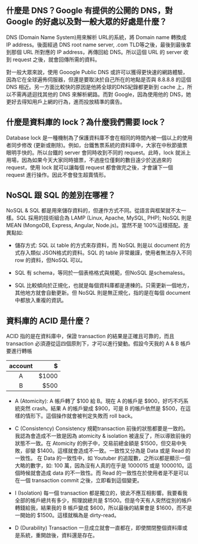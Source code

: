## 什麼是 DNS？Google 有提供的公開的 DNS，對 Google 的好處以及對一般大眾的好處是什麼？
DNS (Domain Name System)用來解析 URL的系統，將 Domain name 轉換成 IP address。後面經過 DNS root name server, .com TLD等之後，最後到最後拿到那個 URL 所對應的 IP address，再傳回給 DNS。所以這個 URL 的 server 收到 request 之後，就會回傳所需的資料。

對一般大眾來說，使用 Gooogle Public DNS 或許可以獲得更快速的網路體驗，因為它在全球遍佈伺服器，但還是要取決於自己所在的地點是否與 8.8.8.8 的這個 DNS 相近。另一方面比較快的原因是他將全球的DNS紀錄都更新到 cache 上，所以不需再遞迴找其他的 DNS 來解析網路。而對 Google，因為使用他的 DNS，她更好去得知用戶上網的行為，進而投放精準的廣告。
## 什麼是資料庫的 lock？為什麼我們需要 lock？
Database lock 是一種機制為了保護資料庫不會在相同的時間內被一個以上的使用者同步修改 (更新或刪除)。例如，台鐵售票系統的資料庫中，大家在中秋節搶票眼明手快的。所以台鐵的 server 會同時收到不同的 request。此時，lock 就派上用場，因為如果今天大家同時搶票，不過座位僅剩的數目遠少於送過來的 request，使用 lock 就可以讓每個 request 都會做完之後，才會讓下一個 request 進行操作。因此不會發生超賣情形。

## NoSQL 跟 SQL 的差別在哪裡？
NoSQL & SQL 都是用來儲存資料的，但運作方式不同。從語言與框架就不太一樣。SQL 採用的技術組合為 LAMP (Linux, Apache, MySQL, PHP); NoSQL 則是 MEAN (MongoDB, Express, Angular, Node.js)。當然不是 100%這樣搭配。差異點如:
* 儲存方式: SQL 以 table 的方式來存資料，而 NoSQL 則是以 document 的方式存入類似 JSON格式的資料。SQL 的 table 非常嚴謹，使用者無法存入不同 row 的資料，但NoSQL 可以。

* SQL 有 schema，等同於一個表格格式與規範，但NoSQL 是schemaless。

* SQL 比較傾向於正規化，也就是每個資料庫都是連棟的。只需更新一個地方，其他地方就會自動更新。但 NoSQL 則是無正規化，指的是在每個 document 中都放入重複的資訊。

## 資料庫的 ACID 是什麼？
ACID 指的是在資料庫中，保證 transaction 的結果是正確且可靠的，而且 transaction 必須遵從這四個原則下，才可以進行變動。假設今天我的 A & B 帳戶要進行轉帳

| account       | $     |
|:-------------:| -----:|
| A             | $1000 |
| B             |  $500 |

* A (Atomicity): A 帳戶轉了 $100 給 B。現在 A 的帳戶是 $900，好巧不巧系統突然 crash。結果 A 的帳戶變成 $900，可是 B 的帳戶依然是 $500，在這樣的情形下。這個操作就會被判定失敗而 roll back。

* C (Consistency)
Consistency 規範transaction 前後的狀態都要是一致的。我認為會造成不一致是因為 atomicity & isolation 被違反了，所以導致前後的狀態不一致。在 Atomicity 的例子中，交易前總金額是 $1500，但交易中失敗，卻變 $1400。這樣就會造成不一致。一致性又分為是 Data 或是 Read 的一致性。
在 Data 的一致性中，如 Youtuber 的追蹤數，之所以都是顯示一個大略的數字，如: 100 萬，因為沒有人真的在乎是 1000015 或是 1000010。這個時候就會造成 data 的不一致性。而 Read 的一致性在於使用者是不是可以在一個 transaction commit 之後，立即看到這個變更。


* I (Isolation)
每一個 transaction 都是獨立的，彼此不應互相影響。我要看我全部的帳戶總共有多少，照理說總共是 $1500。但是今天有人突然從別的帳戶轉錢給我，結果我的 B 帳戶變成 $600，所以最後的結果會是 $1600，而不是一開始的 $1500。這樣就稱為是 dirty-read。

* D (Durability)
Transaction 一旦成立就會一直都在，即使關閉整個資料庫或是系統，重開啟後，資料還是存在。